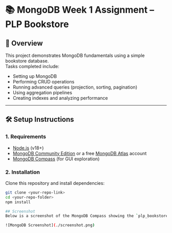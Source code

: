# 📚 MongoDB Week 1 Assignment – PLP Bookstore

## 🚀 Overview
This project demonstrates MongoDB fundamentals using a simple bookstore database.  
Tasks completed include:
- Setting up MongoDB
- Performing CRUD operations
- Running advanced queries (projection, sorting, pagination)
- Using aggregation pipelines
- Creating indexes and analyzing performance

---

## 🛠️ Setup Instructions

### 1. Requirements
- [Node.js](https://nodejs.org/) (v18+)
- [MongoDB Community Edition](https://www.mongodb.com/try/download/community) or a free [MongoDB Atlas](https://www.mongodb.com/cloud/atlas) account
- [MongoDB Compass](https://www.mongodb.com/products/compass) (for GUI exploration)

### 2. Installation
Clone this repository and install dependencies:
```bash
git clone <your-repo-link>
cd <your-repo-folder>
npm install

## Screenshot
Below is a screenshot of the MongoDB Compass showing the `plp_bookstore` database with the `books` collection:

![MongoDB Screenshot](./screenshot.png)
